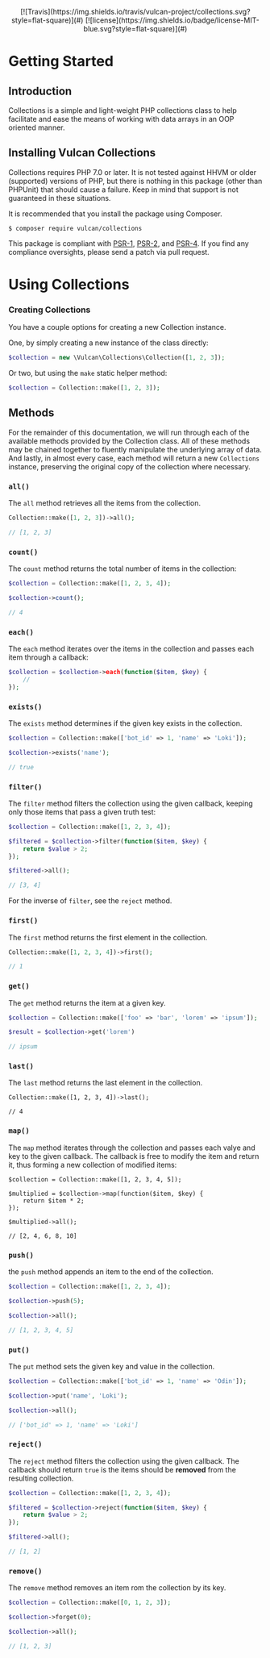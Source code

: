 <p align="center">
    [![Travis](https://img.shields.io/travis/vulcan-project/collections.svg?style=flat-square)](#) [![license](https://img.shields.io/badge/license-MIT-blue.svg?style=flat-square)](#)
</p>

# Getting Started

## Introduction
Collections is a simple and light-weight PHP collections class to help facilitate and ease the means of working with data arrays in an OOP oriented manner.

## Installing Vulcan Collections
Collections requires PHP 7.0 or later. It is not tested against HHVM or older (supported) versions of PHP, but there is nothing in this package (other than PHPUnit) that should cause a failure. Keep in mind that support is not guaranteed in these situations.

It is recommended that you install the package using Composer.

```
$ composer require vulcan/collections
```

This package is compliant with [PSR-1](https://github.com/php-fig/fig-standards/blob/master/accepted/PSR-1-basic-coding-standard.md), [PSR-2](https://github.com/php-fig/fig-standards/blob/master/accepted/PSR-2-coding-style-guide.md), and [PSR-4](https://github.com/php-fig/fig-standards/blob/master/accepted/PSR-4-autoloader.md). If you find any compliance oversights, please send a patch via pull request.

# Using Collections

### Creating Collections
You have a couple options for creating a new Collection instance.

One, by simply creating a new instance of the class directly:

```php
$collection = new \Vulcan\Collections\Collection([1, 2, 3]);
```

Or two, but using the `make` static helper method:

```php
$collection = Collection::make([1, 2, 3]);
```

## Methods
For the remainder of this documentation, we will run through each of the available methods provided by the Collection class. All of these methods may be chained together to fluently manipulate the underlying array of data. And lastly, in almost every case, each method will return a new `Collections` instance, preserving the original copy of the collection where necessary.

### `all()`
The `all` method retrieves all the items from the collection.

```php
Collection::make([1, 2, 3])->all();

// [1, 2, 3]
```

### `count()`
The `count` method returns the total number of items in the collection:

```php
$collection = Collection::make([1, 2, 3, 4]);

$collection->count();

// 4
```

### `each()`
The `each` method iterates over the items in the collection and passes each item through a callback:

```php
$collection = $collection->each(function($item, $key) {
    //
});
```

### `exists()`
The `exists` method determines if the given key exists in the collection.

```php
$collection = Collection::make(['bot_id' => 1, 'name' => 'Loki']);

$collection->exists('name');

// true
```

### `filter()`
The `filter` method filters the collection using the given callback, keeping only those items that pass a given truth test:

```php
$collection = Collection::make([1, 2, 3, 4]);

$filtered = $collection->filter(function($item, $key) {
    return $value > 2;
});

$filtered->all();

// [3, 4]
```

For the inverse of `filter`, see the `reject` method.

### `first()`
The `first` method returns the first element in the collection.

```php
Collection::make([1, 2, 3, 4])->first();

// 1
```

### `get()`
The `get` method returns the item at a given key.

```php
$collection = Collection::make(['foo' => 'bar', 'lorem' => 'ipsum']);

$result = $collection->get('lorem')

// ipsum
```

### `last()`
The `last` method returns the last element in the collection.

```
Collection::make([1, 2, 3, 4])->last();

// 4
```

### `map()`
The `map` method iterates through the collection and passes each valye and key to the given callback. The callback is free to modify the item and return it, thus forming a new collection of modified items:

```
$collection = Collection::make([1, 2, 3, 4, 5]);

$multiplied = $collection->map(function($item, $key) {
    return $item * 2;
});

$multiplied->all();

// [2, 4, 6, 8, 10]
```

### `push()`
the `push` method appends an item to the end of the collection.

```php
$collection = Collection::make([1, 2, 3, 4]);

$collection->push(5);

$collection->all();

// [1, 2, 3, 4, 5]
```

### `put()`
The `put` method sets the given key and value in the collection.

```php
$collection = Collection::make(['bot_id' => 1, 'name' => 'Odin']);

$collection->put('name', 'Loki');

$collection->all();

// ['bot_id' => 1, 'name' => 'Loki']
```

### `reject()`
The `reject` method filters the collection using the given callback. The callback should return `true` is the items should be **removed** from the resulting collection.

```php
$collection = Collection::make([1, 2, 3, 4]);

$filtered = $collection->reject(function($item, $key) {
    return $value > 2;
});

$filtered->all();

// [1, 2]
```

### `remove()`
The `remove` method removes an item rom the collection by its key.

```php
$collection = Collection::make([0, 1, 2, 3]);

$collection->forget(0);

$collection->all();

// [1, 2, 3]
```
